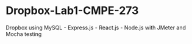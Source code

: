 # Dropbox-Lab1-CMPE-273
Dropbox using MySQL - Express.js - React.js - Node.js with JMeter and Mocha testing
